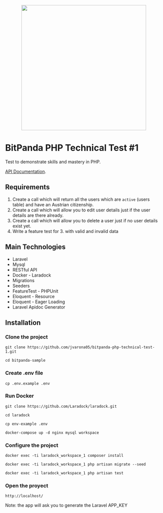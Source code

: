 <p align="center"><img src="https://theme.zdassets.com/theme_assets/624144/6a8455c16fd14684884098941e1317cc5173b353.png" width="400"></p>

# BitPanda PHP Technical Test #1

Test to demonstrate skills and mastery in PHP. 

[API Documentation](https://jvarona05.github.io/bitpanda-php-technical-test-1/public/docs/).

## Requirements

1. Create a call which will return all the users which are `active` (users table) and have an Austrian citizenship.
2. Create a call which will allow you to edit user details just if the user details are there already.
3. Create a call which will allow you to delete a user just if no user details exist yet.
4. Write a feature test for 3. with valid and invalid data

## Main Technologies

- Laravel
- Mysql
- RESTful API
- Docker - Laradock
- Migrations
- Seeders
- FeatureTest - PHPUnit
- Eloquent - Resource
- Eloquent - Eager Loading
- Laravel Apidoc Generator

## Installation

### Clone the project

```
git clone https://github.com/jvarona05/bitpanda-php-technical-test-1.git

cd bitpanda-sample
```

### Create .env file

```
cp .env.example .env
```

### Run Docker

```
git clone https://github.com/Laradock/laradock.git

cd laradock

cp env-example .env

docker-compose up -d nginx mysql workspace 
```

### Configure the project

```
docker exec -ti laradock_workspace_1 composer install

docker exec -ti laradock_workspace_1 php artisan migrate --seed

docker exec -ti laradock_workspace_1 php artisan test
```

### Open the proyect

```
http://localhost/
```
 
 Note: the app will ask you to generate the Laravel APP_KEY
